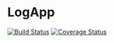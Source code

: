 # LogApp

 [![Build Status](https://travis-ci.org/johnnynotsolucky/logapp.svg?branch=master)](https://travis-ci.org/johnnynotsolucky/logapp) [![Coverage Status](https://coveralls.io/repos/github/johnnynotsolucky/logapp/badge.svg?branch=master)](https://coveralls.io/github/johnnynotsolucky/logapp?branch=master)

